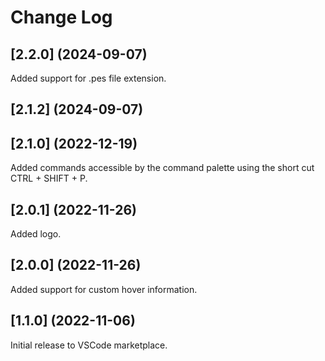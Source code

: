# Change Log

## [2.2.0] (2024-09-07)

Added support for .pes file extension.

## [2.1.2] (2024-09-07)

## [2.1.0] (2022-12-19)

Added commands accessible by the command palette using the short cut CTRL + SHIFT + P.

## [2.0.1] (2022-11-26)

Added logo.

## [2.0.0] (2022-11-26)

Added support for custom hover information.

## [1.1.0] (2022-11-06)

Initial release to VSCode marketplace.
